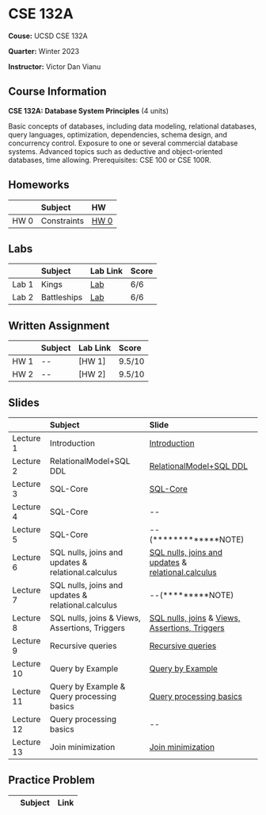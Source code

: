 # CSE 132A

**Couse:** UCSD CSE 132A

**Quarter:** Winter 2023

**Instructor:** Victor Dan Vianu

## Course Information

**CSE 132A: Database System Principles** (4 units)


Basic concepts of databases, including data modeling, relational databases, query languages, optimization, dependencies, schema design, and concurrency control. Exposure to one or several commercial database systems. Advanced topics such as deductive and object-oriented databases, time allowing. Prerequisites: CSE 100 or CSE 100R.

## Homeworks
|       |Subject    |HW   |
|:------|:----------|:-------------|
|HW 0 |Constraints |[HW 0](./HW/HW0.md) |

## Labs
|       |Subject    |Lab Link   |Score  |
|:------|:----------|:-------------|:------|
|Lab 1 |Kings |[Lab](./Lab/Lab1.md)|6/6    |
|Lab 2 |Battleships |[Lab](./Lab/Lab2.md)|6/6    |

## Written Assignment
|       |Subject    |Lab Link   |Score  |
|:------|:----------|:-------------|:------|
|HW 1 |-- |[HW 1]|9.5/10    |
|HW 2 |-- |[HW 2]|9.5/10    |

## Slides
|       |Subject    |Slide   |
|:------|:----------|:-------------|
|Lecture 1 |Introduction |[Introduction](./slides/introduction.pdf)  |
|Lecture 2 |RelationalModel+SQL DDL |[RelationalModel+SQL DDL](./slides/RelationalModel%2BSQL%20DDL.pdf)  |
|Lecture 3 |SQL-Core |[SQL-Core](./slides/SQL-Core.pdf)  |
|Lecture 4 |SQL-Core |--  |
|Lecture 5 |SQL-Core |--(*************NOTE)  |
|Lecture 6 |SQL nulls, joins and updates & relational.calculus |[SQL nulls, joins and updates](./slides/SQL%20nulls%2C%20joins%20and%20updates.pdf) & [relational.calculus](./slides/relational.calculus.pdf)  |
|Lecture 7 |SQL nulls, joins and updates & relational.calculus |--(*********NOTE)  |
|Lecture 8 |SQL nulls, joins & Views, Assertions, Triggers |[SQL nulls, joins](./slides/SQL%20nulls%20and%20joins.pdf) & [Views, Assertions, Triggers](./slides/SQL-Views.Assertions.Triggers.pdf)  |
|Lecture 9 |Recursive queries |[Recursive queries](./slides/Recursive%20queries.pdf)  |
|Lecture 10 |Query by Example |[Query by Example](./slides/QBE.pdf)  |
|Lecture 11 |Query by Example & Query processing basics |[Query processing basics](./slides/Query%20processing%20basics.pdf)  |
|Lecture 12 |Query processing basics |--  |
|Lecture 13 |Join minimization |[Join minimization](./slides/Join%20minimization.pdf)  |

## Practice Problem
|       |Subject    |Link   |
|:------|:----------|:-------------|


